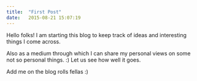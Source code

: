 ```yaml
---
title:  "First Post"
date:   2015-08-21 15:07:19
---
```

Hello folks! I am starting this blog to keep track of ideas and interesting things I come across. 

Also as a medium through which I can share my personal views on some not so personal things. :) Let us see how well it goes.

Add me on the blog rolls fellas :)
